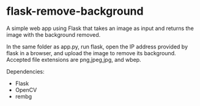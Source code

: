 # flask-remove-background
A simple web app using Flask that takes an image as input and returns the image with the background removed. <be>

In the same folder as app.py, run flask, open the IP address provided by flask in a browser, and upload the image to remove its background.<br>
Accepted file extensions are png,jpeg,jpg, and wbep.


Dependencies:
- Flask<be>
- OpenCV<br>
- rembg<be>



